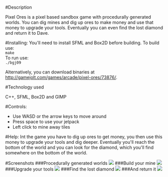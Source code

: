 #Description

Pixel Ores is a pixel based sandbox game with procedurally generated worlds. You can dig mines and dig up ores to make money and use that money to upgrade your tools. Eventually you can even find the lost diamond and return it to Dave.

#Installing:
You'll need to install SFML and Box2D before building. To build use:  
``` make ```  
To run use:  
``` ./bgj09 ```

Alternatively, you can download binaries at http://gamejolt.com/games/arcade/pixel-ores/73876/.

#Technology used

C++, SFML, Box2D and GIMP

#Controls:
- Use WASD or the arrow keys to move around
- Press space to use your jetpack
- Left click to mine away tiles

#Help:
Int the game you have to dig up ores to get money, you then use this money to upgrade your tools and dig deeper. Eventually you'll reach the bottom of the world and you can look for the diamond, which you'll find somewhere on the bottom of the world.

#Screenshots
###Procedurally generated worlds
![](http://imgur.com/Zi8iZty.png)
###Build your mine
![](http://i.imgur.com/9wzOgzb.png)
###Upgrade your tools
![](http://i.imgur.com/UFl7rC1.png)
###Find the lost diamond
![](http://i.imgur.com/khmfWYT.png)
###And return it
![](http://i.imgur.com/IHuto3w.png)
